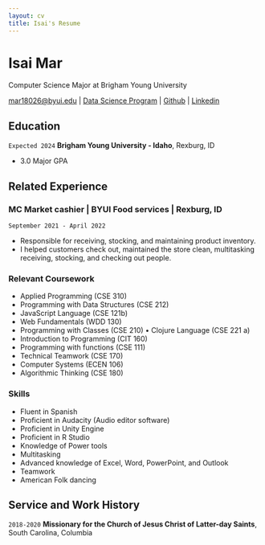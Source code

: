```yaml
---
layout: cv
title: Isai's Resume
---
```

# Isai Mar
Computer Science Major at Brigham Young University

<div id="webaddress">
<a href="mar18026@byui.edu">mar18026@byui.edu</a>
| <a href="https://byuidatascience.github.io/development.html">Data Science Program</a>
| <a href="https://github.com/IsaiMar">Github</a>
| <a href="https://www.linkedin.com/in/isai-mar-gar/">Linkedin</a>
</div>

<!-- https://www.monique.tech/the-art-of-markdown -->


## Education

`Expected 2024`
__Brigham Young University - Idaho__, Rexburg, ID

- 3.0 Major GPA


## Related Experience

<!-- ### Internships

`January 2028 - June 2028`
__Pacific Northwest National Lab__, Richland, WA

- Worked on novel methods for soil sampling to reduce laboratory measurements
- Used R and Visual Sample Plan to establish new sampling algorithms
- Published a journal article in Environmental Quality. -->
###	MC Market cashier | BYUI Food services | Rexburg, ID 
`September 2021 - April 2022`
-	Responsible for receiving, stocking, and maintaining product inventory.
-	I helped customers check out, maintained the store clean, multitasking receiving, stocking, and checking out people.

### Relevant Coursework
-	Applied Programming (CSE 310)
-	Programming with Data Structures (CSE 212) 
-	JavaScript Language (CSE 121b)
-	Web Fundamentals (WDD 130)
-	Programming with Classes (CSE 210)	•	Clojure Language (CSE 221 a) 
-	Introduction to Programming (CIT 160)
-	Programming with functions (CSE 111)
-	Technical Teamwork (CSE 170)
-	Computer Systems (ECEN 106)
-	Algorithmic Thinking (CSE 180)


### Skills

-	Fluent in Spanish
-	Proficient in Audacity (Audio editor software)
-	Proficient in Unity Engine
-	Proficient in R Studio
-	Knowledge of Power tools
-	Multitasking
-	Advanced knowledge of Excel, Word, PowerPoint, and Outlook
-	Teamwork	
-	American Folk dancing

## Service and Work History

`2018-2020`
__Missionary for the Church of Jesus Christ of Latter-day Saints__, South Carolina, Columbia



<!-- ### Footer

Last updated: March 25,2023 -->


